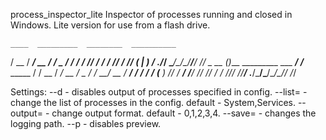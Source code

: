 process_inspector_lite
Inspector of processes running and closed in Windows. Lite version for use from a flash drive.

    ____  _________  ________  __________
   / __ \/ ___/ __ \/ ___/ _ \/ ___/ ___/
  / /_/ / /  / /_/ / /__/  __(__  |__  )
 / .___/_/   \____/\___/\___/____/____/
/_/
    _                            __
   (_)___  _________  ___  _____/ /_____  _____
  / / __ \/ ___/ __ \/ _ \/ ___/ __/ __ \/ ___/
 / / / / (__  ) /_/ /  __/ /__/ /_/ /_/ / /
/_/_/ /_/____/ .___/\___/\___/\__/\____/_/
            /_/

Settings:
--d - disables output of processes specified in config.
--list= - change the list of processes in the config. default - System,Services.
--output= - change output format. default - 0,1,2,3,4.
--save= - changes the logging path.
--p - disables preview.
